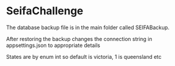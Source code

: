 # SeifaChallenge
The database backup file is in the main folder called SEIFABackup.

After restoring the backup changes the connection string in appsettings.json to appropriate details

States are by enum int so default is victoria, 1 is queensland etc

